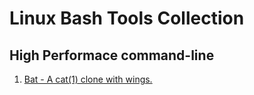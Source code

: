 # Linux Bash Tools Collection

## High Performace command-line

1. [Bat - A cat(1) clone with wings.](linux-bash-tools-collection/rust/bat.md)
